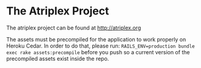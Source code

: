 The Atriplex Project
====================
The atriplex project can be found at http://atriplex.org

The assets must be precompiled for the application to work properly on Heroku Cedar. In order to do that, please run: `RAILS_ENV=production bundle exec rake assets:precompile` before you push so a current version of the precompiled assets exist inside the repo.
